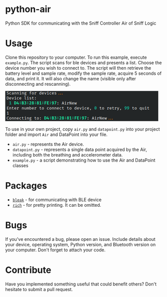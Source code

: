 # python-air
Python SDK for communicating with the Sniff Controller Air of Sniff Logic

# Usage
Clone this repository to your computer. To run this example, execute `example.py`. The script scans for ble devices and presents a list. 
Choose the device number you wish to connect to. The script will then retrieve the battery level and sample rate, modify the sample rate, acquire 5 seconds of data, and print it. It will also change the name (visible only after disconnecting and rescanning).  

![screenshot of the example](image.png)

To use in your own project, copy `air.py` and `datapoint.py` into your project folder and import `Air` and DataPoint into your file.

- `air.py`  - represents the Air device. 
- `datapoint.py` - represents a single data point acquired by the Air, including both the breathing and accelerometer data.
- `example.py` - a script demonstrating how to use the Air and DataPoint classes

# Packages
- [`bleak`](https://bleak.readthedocs.io/en/latest/) - for communicating with BLE device  
- [`rich`](https://rich.readthedocs.io/en/stable/introduction.html) -  for pretty printing. It can be omitted.

# Bugs
If you've encountered a bug, please open an issue. Include details about your device, operating system, Python version, and Bluetooth version on your computer. Don't forget to attach your code.

# Contribute
Have you implemented something useful that could benefit others? Don't hesitate to submit a pull request.
